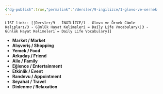 ```yaml
---
{"dg-publish":true,"permalink":"/dersler/9-ingilizce/1-glovo-ve-oernek-cuemle-kaliplari/3-guenluek-hayat-kelimeleri-daily-life-vocabulary/"}
---
```


`LIST link:: [[Dersler/9 - İNGİLİZCE/1 - Glovo ve Örnek Cümle Kalıpları/3 - Günlük Hayat Kelimeleri = Daily Life Vocabulary\|3 - Günlük Hayat Kelimeleri = Daily Life Vocabulary]]
`

- **Market / Market**
- **Alışveriş / Shopping**
- **Yemek / Food**
- **Arkadaş / Friend**
- **Aile / Family**
- **Eğlence / Entertainment**
- **Etkinlik / Event**
- **Randevu / Appointment**
- **Seyahat / Travel**
- **Dinlenme / Relaxation**